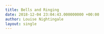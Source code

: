 ```yaml
---
title: Bells and Ringing
date: 2018-12-04 23:04:43.000000000 +00:00
author: Louise Nightingale
layout: single
---
```


